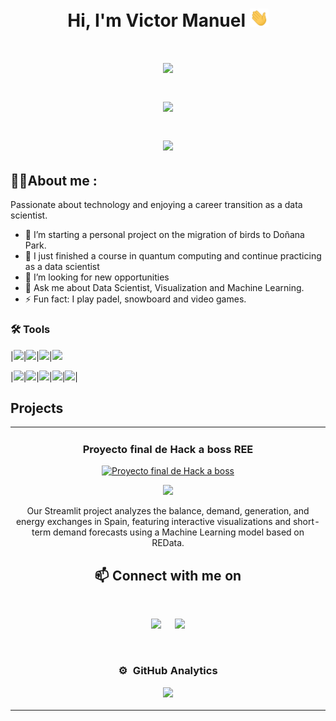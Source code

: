 
<div align="center">
<h1 align= "center">Hi, I'm Victor Manuel <img src="https://raw.githubusercontent.com/ABSphreak/ABSphreak/master/gifs/Hi.gif" width="30px"> 
</div>

<h1 align = "center"><img src="https://i.imgur.com/wdUOw4u.png" width="800"/>
  
[![](https://img.shields.io/badge/LinkedIn-0077B5?style=for-the-badge&logo=linkedin&logoColor=white)](https://www.linkedin.com/in/victormanuelharilloparra/)

<a target="_blank" href="victormanuelhpyuma@gmail.com"><img src="https://img.shields.io/badge/-Gmail-D14836?style=for-the-badge&logo=Gmail&logoColor=white"></img></a>

 
## 👨‍💻About me : 
Passionate about technology and enjoying a career transition as a data scientist.

- 🔭 I’m starting a personal project on the migration of birds to Doñana Park.
- 🌱 I just finished a course in quantum computing and continue practicing as a data scientist
- 👯 I’m looking for new opportunities
- 💬 Ask me about Data Scientist, Visualization and Machine Learning.
- ⚡ Fun fact: I play padel, snowboard and video games.
  


### 🛠️ Tools 

 
|![](https://img.shields.io/badge/Python-FFD43B?style=for-the-badge&logo=python&logoColor=darkgreen)|![](https://img.shields.io/badge/TensorFlow-FF6F00?style=for-the-badge&logo=TensorFlow&logoColor=white)|![](https://img.shields.io/badge/scikit_learn-F7931E?style=for-the-badge&logo=scikit-learn&logoColor=white)|![](https://img.shields.io/badge/Jupyter-F37626.svg?&style=for-the-badge&logo=Jupyter&logoColor=white)


|![](https://img.shields.io/badge/conda-342B029.svg?&style=for-the-badge&logo=anaconda&logoColor=white)|![](https://img.shields.io/badge/Pandas-2C2D72?style=for-the-badge&logo=pandas&logoColor=white)|![](https://img.shields.io/badge/Numpy-777BB4?style=for-the-badge&logo=numpy&logoColor=white)|![](https://img.shields.io/badge/Plotly-239120?style=for-the-badge&logo=plotly&logoColor=white)|![](https://img.shields.io/badge/And%20More!-yellow?style=for-the-badge)|
  

## Projects
<table>
<tr>
<td width="50%">
<h3 align="center">Proyecto final de Hack a boss REE</h3>
<div align="center">
<a href="https://github.com/diegodiazgomez/PFB-Grupo-B" target="_blank"><img src="https://imgur.com/Kyb2HRu.png" width="400" alt="Proyecto final de Hack a boss"></a>
<p>
<a href="https://github.com/diegodiazgomez/PFB-Grupo-B" target="_blank">
<img src="https://img.shields.io/badge/CÓDIGO-ff9?style=for-the-badge&logo=github&logoColor=black">
</a>
</p>
<p>Our Streamlit project analyzes the balance, demand, generation, and energy exchanges in Spain, featuring interactive visualizations and short-term demand forecasts using a Machine Learning model based on REData.</p>


##  📫 Connect with me on 
<br>

<a target="_blank" href="https://www.linkedin.com/in/victormanuelharilloparra"><img src= "https://img.shields.io/badge/-LinkedIn-0077B5?style=for-the-badge&logo=Linkedin&logoColor=white"></img></a>
&emsp;
<a target="_blank" href="victormanuelhpyuma@gmail.com"><img src="https://img.shields.io/badge/-Gmail-D14836?style=for-the-badge&logo=Gmail&logoColor=white"></img></a>

<br>


### ⚙️ &nbsp;GitHub Analytics
 
 <p align="center">
 <a href="https://github.com/HarilloP">
   <img height="180em" src="https://github-readme-stats-eight-theta.vercel.app/api?username=HarilloP&show_icons=true&theme=algolia&include_all_commits=true&count_private=true"/>

 </a>
 </p>















